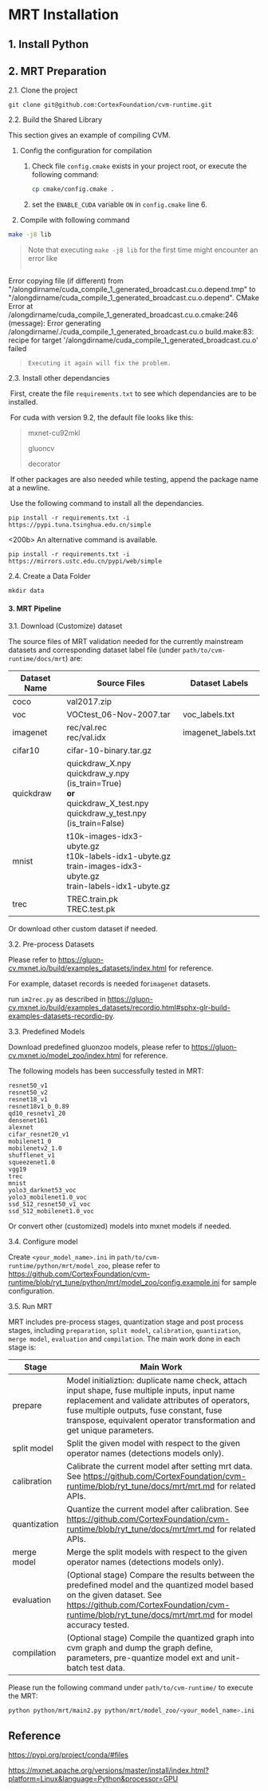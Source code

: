 # MRT Installation

## 1. Install Python

## 2. MRT Preparation

2.1. Clone the project

```
git clone git@github.com:CortexFoundation/cvm-runtime.git
```



2.2. Build the Shared Library

This section gives an example of compiling CVM.

1. Config the configuration for compilation

   1. Check file `config.cmake` exists in your project root, or execute the following command:

      ```bash
      cp cmake/config.cmake .
      ```

   2. set the `ENABLE_CUDA` variable `ON` in `config.cmake` line 6.

2. Compile with following command

```bash
make -j8 lib
```
> Note that executing `make -j8 lib` for the first time might encounter an error like
> ```
Error copying file (if different) from "/alongdirname/cuda_compile_1_generated_broadcast.cu.o.depend.tmp" to "/alongdirname/cuda_compile_1_generated_broadcast.cu.o.depend".
CMake Error at /alongdirname/cuda_compile_1_generated_broadcast.cu.o.cmake:246 (message):
	Error generating
	/alongdirname/./cuda_compile_1_generated_broadcast.cu.o
build.make:83: recipe for target '/alongdirname/cuda_compile_1_generated_broadcast.cu.o' failed
> ```
> Executing it again will fix the problem.




2.3. Install other dependancies

​	First, create the file `requirements.txt` to see which dependancies are to be installed. 

​	For cuda with version 9.2, the default file looks like this:

>mxnet-cu92mkl
>
>gluoncv
>
>decorator

​	If other packages are also needed while testing, append the package name at a newline.

​	Use the following command to install all the dependancies.

```
pip install -r requirements.txt -i https://pypi.tuna.tsinghua.edu.cn/simple
```

<200b>  An alternative command is available.

```
pip install -r requirements.txt -i https://mirrors.ustc.edu.cn/pypi/web/simple
```



2.4. Create a Data Folder

```
mkdir data
```



#### 3. MRT Pipeline

3.1. Download (Customize) dataset

The source files of MRT validation needed for the currently mainstream datasets and corresponding dataset label file (under `path/to/cvm-runtime/docs/mrt`) are:

| Dataset Name | Source Files                                                 | Dataset Labels      |
| ------------ | ------------------------------------------------------------ | ------------------- |
| coco         | val2017.zip                                                  |                     |
| voc          | VOCtest_06-Nov-2007.tar                                      | voc_labels.txt      |
| imagenet     | rec/val.rec<br />rec/val.idx                                 | imagenet_labels.txt |
| cifar10      | cifar-10-binary.tar.gz                                       |                     |
| quickdraw    | quickdraw_X.npy<br />quickdraw_y.npy (is_train=True)<br />**or**<br />quickdraw_X_test.npy<br />quickdraw_y_test.npy (is_train=False) |                     |
| mnist        | t10k-images-idx3-ubyte.gz<br />t10k-labels-idx1-ubyte.gz<br />train-images-idx3-ubyte.gz<br />train-labels-idx1-ubyte.gz |                     |
| trec         | TREC.train.pk<br />TREC.test.pk                              |                     |

Or download other custom dataset if needed.



3.2. Pre-process Datasets

Please refer to https://gluon-cv.mxnet.io/build/examples_datasets/index.html for reference.

For example, dataset records is needed for`imagenet` datasets.

run `im2rec.py` as described in https://gluon-cv.mxnet.io/build/examples_datasets/recordio.html#sphx-glr-build-examples-datasets-recordio-py.



3.3. Predefined Models

Download predefined gluonzoo models, please refer to https://gluon-cv.mxnet.io/model_zoo/index.html for reference.

The following models has been successfully tested in MRT:

```
resnet50_v1
resnet50_v2
resnet18_v1
resnet18v1_b_0.89
qd10_resnetv1_20
densenet161
alexnet
cifar_resnet20_v1
mobilenet1_0
mobilenetv2_1.0
shufflenet_v1
squeezenet1.0
vgg19
trec
mnist
yolo3_darknet53_voc
yolo3_mobilenet1.0_voc
ssd_512_resnet50_v1_voc
ssd_512_mobilenet1.0_voc
```

Or convert other (customized) models into mxnet models if needed.



3.4. Configure model

Create `<your_model_name>.ini` in `path/to/cvm-runtime/python/mrt/model_zoo`, please refer to  https://github.com/CortexFoundation/cvm-runtime/blob/ryt_tune/python/mrt/model_zoo/config.example.ini for sample configuration.



3.5. Run MRT

 MRT includes pre-process stages, quantization stage and post process stages, including `preparation`, `split model`, `calibration`, `quantization`, `merge model`, `evaluation` and `compilation`. The main work done in each stage is:

| Stage        | Main Work                                                    |
| ------------ | ------------------------------------------------------------ |
| prepare      | Model initializtion: duplicate name check, attach input shape, fuse multiple inputs, input name replacement and validate attributes of operators, fuse multiple outputs, fuse constant, fuse transpose, equivalent operator transformation and get unique parameters. |
| split model  | Split the given model with respect to the given operator names (detections models only). |
| calibration  | Calibrate the current model after setting mrt data. See https://github.com/CortexFoundation/cvm-runtime/blob/ryt_tune/docs/mrt/mrt.md for related APIs. |
| quantization | Quantize the current model after calibration. See https://github.com/CortexFoundation/cvm-runtime/blob/ryt_tune/docs/mrt/mrt.md for related APIs. |
| merge model  | Merge the split models with respect to the given operator names (detections models only). |
| evaluation   | (Optional stage) Compare the results between the predefined model and the quantized model based on the given dataset. See https://github.com/CortexFoundation/cvm-runtime/blob/ryt_tune/docs/mrt/mrt.md for model accuracy tested. |
| compilation  | (Optional stage) Compile the quantized graph into cvm graph and dump the graph define, parameters, pre-quantize model ext and unit-batch test data. |

Please run the following command under `path/to/cvm-runtime/` to execute the MRT:

```bash
python python/mrt/main2.py python/mrt/model_zoo/<your_model_name>.ini
```

## Reference

https://pypi.org/project/conda/#files

https://mxnet.apache.org/versions/master/install/index.html?platform=Linux&language=Python&processor=GPU
